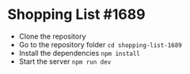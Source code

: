 # Shopping List #1689

- Clone the repository
- Go to the repository folder `cd shopping-list-1689`
- Install the dependencies `npm install`
- Start the server `npm run dev`
